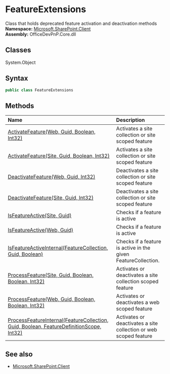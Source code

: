 # FeatureExtensions
Class that holds deprecated feature activation and deactivation methods  
**Namespace:** [Microsoft.SharePoint.Client](Microsoft.SharePoint.Client.md)  
**Assembly:** OfficeDevPnP.Core.dll  
## Classes
System.Object  
## Syntax
```C#
public class FeatureExtensions
```
## Methods
|**Name**|**Description**|
|:-----|:-----|
| [ActivateFeature(Web, Guid, Boolean, Int32)](FeatureExtensionsActivateFeatureWebGuidBooleanInt32.md) | Activates a site collection or site scoped feature
| [ActivateFeature(Site, Guid, Boolean, Int32)](FeatureExtensionsActivateFeatureSiteGuidBooleanInt32.md) | Activates a site collection or site scoped feature
| [DeactivateFeature(Web, Guid, Int32)](FeatureExtensionsDeactivateFeatureWebGuidInt32.md) | Deactivates a site collection or site scoped feature
| [DeactivateFeature(Site, Guid, Int32)](FeatureExtensionsDeactivateFeatureSiteGuidInt32.md) | Deactivates a site collection or site scoped feature
| [IsFeatureActive(Site, Guid)](FeatureExtensionsIsFeatureActiveSiteGuid.md) | Checks if a feature is active
| [IsFeatureActive(Web, Guid)](FeatureExtensionsIsFeatureActiveWebGuid.md) | Checks if a feature is active
| [IsFeatureActiveInternal(FeatureCollection, Guid, Boolean)](FeatureExtensionsIsFeatureActiveInternalFeatureCollectionGuidBoolean.md) | Checks if a feature is active in the given FeatureCollection.
| [ProcessFeature(Site, Guid, Boolean, Boolean, Int32)](FeatureExtensionsProcessFeatureSiteGuidBooleanBooleanInt32.md) | Activates or deactivates a site collection scoped feature
| [ProcessFeature(Web, Guid, Boolean, Boolean, Int32)](FeatureExtensionsProcessFeatureWebGuidBooleanBooleanInt32.md) | Activates or deactivates a web scoped feature
| [ProcessFeatureInternal(FeatureCollection, Guid, Boolean, FeatureDefinitionScope, Int32)](FeatureExtensionsProcessFeatureInternalFeatureCollectionGuidBooleanFeatureDefinitionScopeInt32.md) | Activates or deactivates a site collection or web scoped feature
## See also
- [Microsoft.SharePoint.Client](Microsoft.SharePoint.Client.md)
